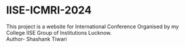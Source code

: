 # IISE-ICMRI-2024
This project is a website for International Conference Organised by my College IISE Group of Institutions Lucknow.
<br>
Author- Shashank Tiwari
